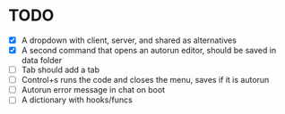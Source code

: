 # TODO
- [x] A dropdown with client, server, and shared as alternatives
- [x] A second command that opens an autorun editor, should be saved in data folder
- [ ] Tab should add a tab
- [ ] Control+s runs the code and closes the menu, saves if it is autorun
- [ ] Autorun error message in chat on boot
- [ ] A dictionary with hooks/funcs